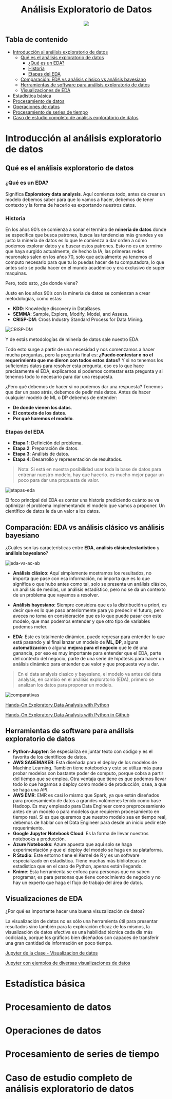 <div align="center">
    <h1>Análisis Exploratorio de Datos</h1>
    <img src="https://imgur.com/m4KWSIa.png" width="">
</div>

## Tabla de contenido

- [Introducción al análisis exploratorio de datos](#introducción-al-análisis-exploratorio-de-datos)
  - [Qué es el análisis exploratorio de datos](#qué-es-el-análisis-exploratorio-de-datos)
    - [¿Qué es un EDA?](#qué-es-un-eda)
    - [Historia](#historia)
    - [Etapas del EDA](#etapas-del-eda)
  - [Comparación: EDA vs análisis clásico vs análisis bayesiano](#comparación-eda-vs-análisis-clásico-vs-análisis-bayesiano)
  - [Herramientas de software para análisis exploratorio de datos](#herramientas-de-software-para-análisis-exploratorio-de-datos)
  - [Visualizaciones de EDA](#visualizaciones-de-eda)
- [Estadística básica](#estadística-básica)
- [Procesamiento de datos](#procesamiento-de-datos)
- [Operaciones de datos](#operaciones-de-datos)
- [Procesamiento de series de tiempo](#procesamiento-de-series-de-tiempo)
- [Caso de estudio completo de análisis exploratorio de datos](#caso-de-estudio-completo-de-análisis-exploratorio-de-datos)

# Introducción al análisis exploratorio de datos

## Qué es el análisis exploratorio de datos

### ¿Qué es un EDA?

Significa **Exploratory data analysis**. Aquí comienza todo, antes de crear un modelo debemos saber para que lo vamos a hacer, debemos de tener contexto y la forma de hacerlo es exportando nuestros datos.

### Historia

En los años 90’s se comienza a sonar el termino de **minería de datos** donde se especifica que busca patrones, busca las tendencias más grandes y es justo la minería de datos es lo que le comienza a dar orden a cómo podemos explorar datos y a buscar estos patrones. Esto no es un termino que haya surgido actualmente, de hecho la IA, las primeras redes neuronales salen en los años 70, solo que actualmente ya tenemos el computo necesario para que tu lo puedas hacer de tu computadora, lo que antes solo se podía hacer en el mundo académico y era exclusivo de super maquinas.

Pero, todo esto, ¿de donde viene?

Justo en los años 90’s con la minería de datos se comienzan a crear metodologías, como estas:

- **KDD**: Knowledge discovery in DataBases.
- **SEMMA**: Sample, Explore, Modify, Model, and Assess.
- **CRISP-DM**: Cross Industry Standard Process for Data Mining.

![CRISP-DM](https://imgur.com/xJTgpHU.png)

Y de estás metodologías de minería de datos sale nuestro EDA.

Todo esto surge a partir de una necesidad y nos comenzamos a hacer mucha preguntas, pero la pregunta final es: **¿Puedo contestar o no el requerimiento que me dieron con todos estos datos?** Y si no tenemos los suficientes datos para resolver esta pregunta, eso es lo que hace precisamente el EDA, explicarnos si podemos contestar esta pregunta y si tenemos todo lo necesario para dar una respuesta.

¿Pero qué debemos de hacer si no podemos dar una respuesta? Tenemos que dar un paso atrás, debemos de pedir más datos.
Antes de hacer cualquier modelo de ML o DP debemos de entender:

- **De donde vienen los datos**.
- **El contexto de los datos**.
- **Por qué haremos el modelo**.

### Etapas del EDA

- **Etapa 1**: Definición del problema.
- **Etapa 2**: Preparación de datos.
- **Etapa 3**: Análisis de datos.
- **Etapa 4**: Desarrollo y representación de resultados.

> Nota: Si está en nuestra posibilidad usar toda la base de datos para entrenar nuestro modelo, hay que hacerlo. es mucho mejor pagar un poco para dar una propuesta de valor.

![etapas-eda](https://imgur.com/2KLHcYT.png)

El foco principal del EDA es contar una historia prediciendo cuánto se va optimizar el problema implementando el modelo que vamos a proponer. Un científico de datos le da un valor a los datos.

## Comparación: EDA vs análisis clásico vs análisis bayesiano

¿Cuáles son las características entre **EDA**, **análisis clásico/estadístico** y **análisis bayesiano**?

![eda-vs-ac-ab](https://imgur.com/g5gjzJT.png)

- **Análisis clásico**: Aquí simplemente mostramos los resultados, no importa que pase con esa información, no importa que es lo que significa o que hubo antes como tal, solo se presenta un análisis clásico, un análisis de medias, un análisis estadístico, pero no se da un contexto de un problema que vayamos a resolver.

- **Análisis bayesiano**: Siempre considera que es la distribución a priori, es decir que es lo que paso anteriormente para yo predecir el futuro, pero aveces no toma en consideración que es lo que puede pasar con este modelo, que mas podemos entender y que otro tipo de variables podemos meter.

- **EDA**: Este es totalmente dinámico, puede regresar para entender lo que está pasando y al final lanzar un modelo de **ML, DP**, alguna **automatización** o alguna **mejora para el negocio** que le dé una ganancia, por eso es muy importante para entender que el EDA, parte del contexto del negocio, parte de una serie de hipótesis para hacer un análisis dinámico para entender que valor y que propuesta voy a dar.

> En el data analysis clasico y bayesiano, el modelo va antes del data analysis, en cambio en el análisis exploratorio (EDA), primero se analizan los datos para proponer un modelo.

![comparativas](https://imgur.com/hi8N3va.png)

[Hands-On Exploratory Data Analysis with Python](https://www.amazon.es/Hands-Exploratory-Data-Analysis-Python/dp/1789537258)

[Hands-On Exploratory Data Analysis with Python in Github](https://github.com/PacktPublishing/Hands-on-Exploratory-Data-Analysis-with-Python)

## Herramientas de software para análisis exploratorio de datos

- **Python-Jupyter**: Se especializa en juntar texto con código y es el favorita de los científicos de datos.
- **AWS SAGEMAKER**: Está diseñada para el deploy de los modelos de Machine Learning. También tiene notebooks y este se utiliza más para probar modelos con bastante poder de computo, porque cobra a partir del tiempo que se emplea. Otra ventaja que tiene es que podemos llevar todo lo que hagamos a deploy como modelo de producción, osea, a que se haga una API.
- **AWS EMR**: EMR es casi lo mismo que Spark, ya que están diseñados para procesamiento de datos a grandes volúmenes tenido como base Hadoop. Es muy empleado para Data Engineer como preprocesamiento antes de un modelo o para modelos que requieren procesamiento en tiempo real. Si es que queremos que nuestro modelo sea en tiempo real, debemos de hablar con el Data Engineer para desde un inicio pedir este requerimiento.
- **Google Jupyter Notebook Cloud**: Es la forma de llevar nuestros notebooks a producción.
- **Azure Notebooks**: Azure apuesta que aquí solo se haga experimentación y que el deploy del modelo se haga en su plataforma.
- **R Studio**: Este entorno tiene el Kernel de R y es un software especializado en estadística. Tiene muchas más bibliotecas de estadística que en el caso de Python, apenas están llegando.
- **Knime**: Esta herramienta se enfoca para personas que no saben programar, es para personas que tiene conocimiento de negocio y no hay un experto que haga el flujo de trabajo del área de datos.

## Visualizaciones de EDA

¿Por qué es importante hacer una buena visuzalización de datos?

La visualización de datos no es sólo una herramienta útil para presentar resultados sino también para la exploración eficaz de los mismos, la visualización de datos efectiva es una habilidad técnica cada día más codiciada, porque los gráficos bien diseñados son capaces de transferir una gran cantidad de información en poco tiempo.

[Jupyter de la clase - Visualizacion de datos](1.introduccion-analisis-exploratorio-de-datos/visualizacion-de-datos.ipynb)

[Jupyter con ejemplos de diversas visualizaciones de datos](1.introduccion-analisis-exploratorio-de-datos/visualizaciones-de-datos-en-colab.ipynb)

# Estadística básica

# Procesamiento de datos

# Operaciones de datos

# Procesamiento de series de tiempo

# Caso de estudio completo de análisis exploratorio de datos
